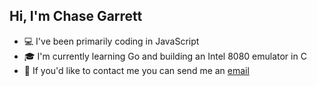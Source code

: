 ## Hi, I'm Chase Garrett

- :computer: I've been primarily coding in JavaScript
- :mortar_board: I'm currently learning Go and building an Intel 8080 emulator in C
- :email: If you'd like to contact me you can send me an [email](mailto:chasegarrett@tutanota.com)
